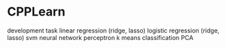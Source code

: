 # CPPLearn
development task
linear regression (ridge, lasso)
logistic regression (ridge, lasso)
svm
neural network
perceptron
k means classification
PCA
